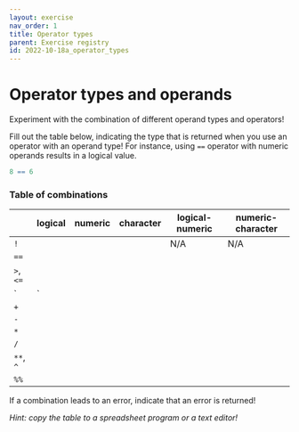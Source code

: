 ```yaml
---
layout: exercise 
nav_order: 1
title: Operator types
parent: Exercise registry
id: 2022-10-18a_operator_types
---
```


# Operator types and operands

Experiment with the combination of different operand types and operators!

Fill out the table below, indicating the type that is returned when you use an operator with an operand type! For instance, using `==` operator with numeric operands results in a logical value.

```r
8 == 6 
```

### Table of combinations

|           | logical | numeric | character | logical-numeric | numeric-character |
|-----------|---------|---------|-----------|-----------------|-------------------|
| `!`       |         |         |           | N/A             | N/A               |
| `==`      |         |         |           |                 |                   |
| `>`, `<=` |         |         |           |                 |                   |
| `|`       |         |         |           |                 |                   |
| `+`       |         |         |           |                 |                   |
| `-`       |         |         |           |                 |                   |
| `*`       |         |         |           |                 |                   |
| `/`       |         |         |           |                 |                   |
| `**`, `^` |         |         |           |                 |                   |
| `%%`      |         |         |           |                 |                   |

If a combination leads to an error, indicate that an error is returned!

*Hint: copy the table to a spreadsheet program or a text editor!*
